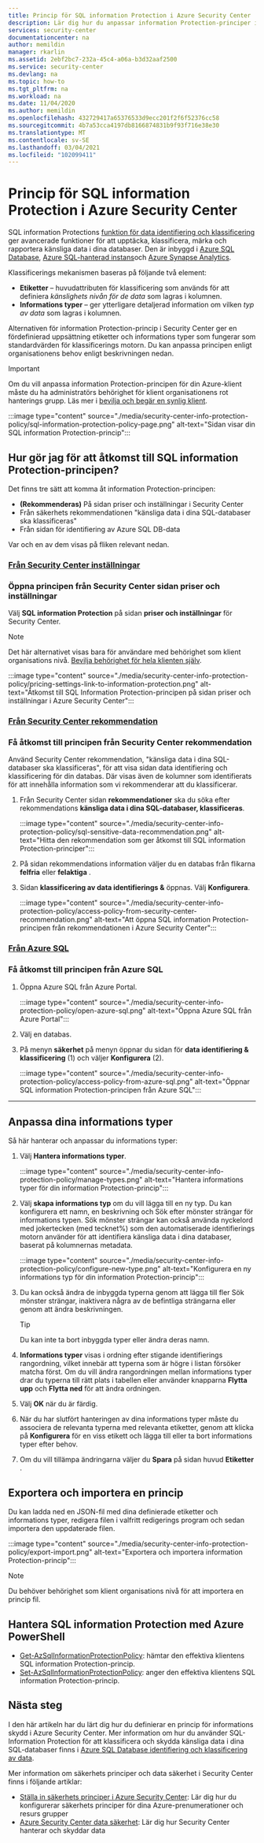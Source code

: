 ```yaml
---
title: Princip för SQL information Protection i Azure Security Center
description: Lär dig hur du anpassar information Protection-principer i Azure Security Center.
services: security-center
documentationcenter: na
author: memildin
manager: rkarlin
ms.assetid: 2ebf2bc7-232a-45c4-a06a-b3d32aaf2500
ms.service: security-center
ms.devlang: na
ms.topic: how-to
ms.tgt_pltfrm: na
ms.workload: na
ms.date: 11/04/2020
ms.author: memildin
ms.openlocfilehash: 432729417a65376533d9ecc201f2f6f52376cc58
ms.sourcegitcommit: 4b7a53cca4197db8166874831b9f93f716e38e30
ms.translationtype: MT
ms.contentlocale: sv-SE
ms.lasthandoff: 03/04/2021
ms.locfileid: "102099411"
---
```

# <a name="sql-information-protection-policy-in-azure-security-center"></a>Princip för SQL information Protection i Azure Security Center
 
SQL information Protections [funktion för data identifiering och klassificering](../azure-sql/database/data-discovery-and-classification-overview.md) ger avancerade funktioner för att upptäcka, klassificera, märka och rapportera känsliga data i dina databaser. Den är inbyggd i [Azure SQL Database](../azure-sql/database/sql-database-paas-overview.md), [Azure SQL-hanterad instans](../azure-sql/managed-instance/sql-managed-instance-paas-overview.md)och [Azure Synapse Analytics](../synapse-analytics/sql-data-warehouse/sql-data-warehouse-overview-what-is.md).

Klassificerings mekanismen baseras på följande två element:

- **Etiketter** – huvudattributen för klassificering som används för att definiera *känslighets nivån för de data* som lagras i kolumnen. 
- **Informations typer** – ger ytterligare detaljerad information om vilken *typ av data* som lagras i kolumnen.

Alternativen för information Protection-princip i Security Center ger en fördefinierad uppsättning etiketter och informations typer som fungerar som standardvärden för klassificerings motorn. Du kan anpassa principen enligt organisationens behov enligt beskrivningen nedan.

> [!IMPORTANT]
> Om du vill anpassa information Protection-principen för din Azure-klient måste du ha administratörs behörighet för klient organisationens rot hanterings grupp. Läs mer i [bevilja och begär en synlig klient](tenant-wide-permissions-management.md).

:::image type="content" source="./media/security-center-info-protection-policy/sql-information-protection-policy-page.png" alt-text="Sidan visar din SQL information Protection-princip":::
 



## <a name="how-do-i-access-the-sql-information-protection-policy"></a>Hur gör jag för att åtkomst till SQL information Protection-principen?

Det finns tre sätt att komma åt information Protection-principen:

- **(Rekommenderas)** På sidan priser och inställningar i Security Center
- Från säkerhets rekommendationen "känsliga data i dina SQL-databaser ska klassificeras"
- Från sidan för identifiering av Azure SQL DB-data

Var och en av dem visas på fliken relevant nedan.



### <a name="from-security-centers-settings"></a>[**Från Security Center inställningar**](#tab/sqlip-tenant)

### <a name="access-the-policy-from-security-centers-pricing-and-settings-page"></a>Öppna principen från Security Center sidan priser och inställningar <a name="sqlip-tenant"></a>

Välj **SQL information Protection** på sidan **priser och inställningar** för Security Center.

> [!NOTE]
> Det här alternativet visas bara för användare med behörighet som klient organisations nivå. [Bevilja behörighet för hela klienten själv](tenant-wide-permissions-management.md#grant-tenant-wide-permissions-to-yourself).

:::image type="content" source="./media/security-center-info-protection-policy/pricing-settings-link-to-information-protection.png" alt-text="Åtkomst till SQL Information Protection-principen på sidan priser och inställningar i Azure Security Center":::



### <a name="from-security-centers-recommendation"></a>[**Från Security Center rekommendation**](#tab/sqlip-db)

### <a name="access-the-policy-from-the-security-center-recommendation"></a>Få åtkomst till principen från Security Center rekommendation <a name="sqlip-db"></a>

Använd Security Center rekommendation, "känsliga data i dina SQL-databaser ska klassificeras", för att visa sidan data identifiering och klassificering för din databas. Där visas även de kolumner som identifierats för att innehålla information som vi rekommenderar att du klassificerar.

1. Från Security Center sidan **rekommendationer** ska du söka efter rekommendations **känsliga data i dina SQL-databaser, klassificeras**.

    :::image type="content" source="./media/security-center-info-protection-policy/sql-sensitive-data-recommendation.png" alt-text="Hitta den rekommendation som ger åtkomst till SQL information Protection-principer":::

1. På sidan rekommendations information väljer du en databas från flikarna **felfria** eller **felaktiga** .

1. Sidan **klassificering av data identifierings &** öppnas. Välj **Konfigurera**.

    :::image type="content" source="./media/security-center-info-protection-policy/access-policy-from-security-center-recommendation.png" alt-text="Att öppna SQL information Protection-principen från rekommendationen i Azure Security Center":::



### <a name="from-azure-sql"></a>[**Från Azure SQL**](#tab/sqlip-azuresql)

### <a name="access-the-policy-from-azure-sql"></a>Få åtkomst till principen från Azure SQL <a name="sqlip-azuresql"></a>

1. Öppna Azure SQL från Azure Portal.

    :::image type="content" source="./media/security-center-info-protection-policy/open-azure-sql.png" alt-text="Öppna Azure SQL från Azure Portal":::

1. Välj en databas.

1. På menyn **säkerhet** på menyn öppnar du sidan för **data identifiering & klassificering** (1) och väljer **Konfigurera** (2).

    :::image type="content" source="./media/security-center-info-protection-policy/access-policy-from-azure-sql.png" alt-text="Öppnar SQL information Protection-principen från Azure SQL":::

--- 


## <a name="customize-your-information-types"></a>Anpassa dina informations typer

Så här hanterar och anpassar du informations typer:

1. Välj **Hantera informations typer**.

    :::image type="content" source="./media/security-center-info-protection-policy/manage-types.png" alt-text="Hantera informations typer för din information Protection-princip":::

1. Välj **skapa informations typ** om du vill lägga till en ny typ. Du kan konfigurera ett namn, en beskrivning och Sök efter mönster strängar för informations typen. Sök mönster strängar kan också använda nyckelord med jokertecken (med tecknet%) som den automatiserade identifierings motorn använder för att identifiera känsliga data i dina databaser, baserat på kolumnernas metadata.
 
    :::image type="content" source="./media/security-center-info-protection-policy/configure-new-type.png" alt-text="Konfigurera en ny informations typ för din information Protection-princip":::

1. Du kan också ändra de inbyggda typerna genom att lägga till fler Sök mönster strängar, inaktivera några av de befintliga strängarna eller genom att ändra beskrivningen. 

    > [!TIP]
    > Du kan inte ta bort inbyggda typer eller ändra deras namn. 

1. **Informations typer** visas i ordning efter stigande identifierings rangordning, vilket innebär att typerna som är högre i listan försöker matcha först. Om du vill ändra rangordningen mellan informations typer drar du typerna till rätt plats i tabellen eller använder knapparna **Flytta upp** och **Flytta ned** för att ändra ordningen. 

1. Välj **OK** när du är färdig.

1. När du har slutfört hanteringen av dina informations typer måste du associera de relevanta typerna med relevanta etiketter, genom att klicka på **Konfigurera** för en viss etikett och lägga till eller ta bort informations typer efter behov.

1. Om du vill tillämpa ändringarna väljer du **Spara** på sidan huvud **Etiketter** .
 

## <a name="exporting-and-importing-a-policy"></a>Exportera och importera en princip

Du kan ladda ned en JSON-fil med dina definierade etiketter och informations typer, redigera filen i valfritt redigerings program och sedan importera den uppdaterade filen. 

:::image type="content" source="./media/security-center-info-protection-policy/export-import.png" alt-text="Exportera och importera information Protection-princip":::

> [!NOTE]
> Du behöver behörighet som klient organisations nivå för att importera en princip fil. 


## <a name="manage-sql-information-protection-using-azure-powershell"></a>Hantera SQL information Protection med Azure PowerShell

- [Get-AzSqlInformationProtectionPolicy](/powershell/module/az.security/get-azsqlinformationprotectionpolicy): hämtar den effektiva klientens SQL information Protection-princip.
- [Set-AzSqlInformationProtectionPolicy](/powershell/module/az.security/set-azsqlinformationprotectionpolicy): anger den effektiva klientens SQL information Protection-princip.
 

## <a name="next-steps"></a>Nästa steg
 
I den här artikeln har du lärt dig hur du definierar en princip för informations skydd i Azure Security Center. Mer information om hur du använder SQL-Information Protection för att klassificera och skydda känsliga data i dina SQL-databaser finns i [Azure SQL Database identifiering och klassificering av data](../azure-sql/database/data-discovery-and-classification-overview.md).

Mer information om säkerhets principer och data säkerhet i Security Center finns i följande artiklar:
 
- [Ställa in säkerhets principer i Azure Security Center](tutorial-security-policy.md): Lär dig hur du konfigurerar säkerhets principer för dina Azure-prenumerationer och resurs grupper
- [Azure Security Center data säkerhet](security-center-data-security.md): Lär dig hur Security Center hanterar och skyddar data